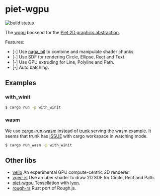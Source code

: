 # piet-wgpu

![build status](https://github.com/xiaoiver/piet-wgpu/actions/workflows/rust.yml/badge.svg)

The [wgpu] backend for the [Piet 2D graphics abstraction].

Features:

- [-] Use [naga_oil] to combine and manipulate shader chunks.
- [-] Use SDF for rendering Circle, Ellipse, Rect and Text.
- [-] Use GPU extruding for Line, Polyline and Path.
- [-] Auto batching.

## Examples

### with_winit

```bash
$ cargo run -p with_winit
```

### wasm

We use [cargo-run-wasm] instead of [trunk] serving the wasm example. It seems that trunk has [ISSUE](https://github.com/trunk-rs/trunk/issues/445) with cargo workspace in watching mode.

```bash
$ cargo run_wasm -p with_winit
```

## Other libs

- [vello] An experimental GPU compute-centric 2D renderer.
- [vger-rs] Use an uber shader to draw 2D SDF for Circle, Rect and Path.
- [piet-wgpu] Tessellation with [lyon].
- [rough-rs] Rust port of Rough.js.

[Piet 2D graphics abstraction]: https://github.com/linebender/piet
[wgpu]: https://github.com/gfx-rs/wgpu
[naga_oil]: https://github.com/bevyengine/naga_oil
[cargo-run-wasm]: https://github.com/rukai/cargo-run-wasm
[trunk]: https://trunkrs.dev/
[vello]: https://github.com/linebender/vello
[vger-rs]: https://github.com/audulus/vger-rs
[piet-wgpu]: https://github.com/lapce/piet-wgpu/
[lyon]: https://github.com/nical/lyon
[rough-rs]: https://github.com/orhanbalci/rough-rs
